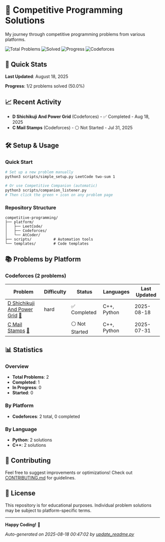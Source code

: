 # 🚀 Competitive Programming Solutions

My journey through competitive programming problems from various platforms.

![Total Problems](https://img.shields.io/badge/Total%20Problems-2-blue) ![Solved](https://img.shields.io/badge/Solved-1-green) ![Progress](https://img.shields.io/badge/Progress-50%25-orange) ![Codeforces](https://img.shields.io/badge/Codeforces-2-lightgrey) 

## 🎯 Quick Stats

**Last Updated**: August 18, 2025

**Progress**: 1/2 problems solved (50.0%)


## 📈 Recent Activity

- **D Shichikuji And Power Grid** (Codeforces) - ✅ Completed - Aug 18, 2025
- **C Mail Stamps** (Codeforces) - ⚪ Not Started - Jul 31, 2025

## 🛠️ Setup & Usage

### Quick Start
```bash
# Set up a new problem manually
python3 scripts/simple_setup.py LeetCode two-sum 1

# Or use Competitive Companion (automatic)
python3 scripts/companion_listener.py
# Then click the green + icon on any problem page
```

### Repository Structure
```
competitive-programming/
├── platform/
│   ├── LeetCode/
│   ├── Codeforces/
│   └── AtCoder/
├── scripts/          # Automation tools
└── templates/        # Code templates
```

## 📚 Problems by Platform

### Codeforces (2 problems)

| Problem | Difficulty | Status | Languages | Last Updated |
|---------|------------|--------|-----------|-------------|
| [D Shichikuji And Power Grid](https://codeforces.com/problem/D) [📁](platform/Codeforces/d-shichikuji-and-power-grid) | hard | ✅ Completed | C++, Python | 2025-08-18 |
| [C Mail Stamps](https://codeforces.com/problem/C) [📁](platform/Codeforces/c-mail-stamps) |  | ⚪ Not Started | C++, Python | 2025-07-31 |

## 📊 Statistics

### Overview
- **Total Problems**: 2
- **Completed**: 1
- **In Progress**: 0
- **Started**: 0

### By Platform
- **Codeforces**: 2 total, 0 completed

### By Language
- **Python**: 2 solutions
- **C++**: 2 solutions

## 🤝 Contributing

Feel free to suggest improvements or optimizations! Check out [CONTRIBUTING.md](CONTRIBUTING.md) for guidelines.

## 📄 License

This repository is for educational purposes. Individual problem solutions may be subject to platform-specific terms.

---

**Happy Coding!** 🎉

*Auto-generated on 2025-08-18 00:47:02 by [update_readme.py](scripts/update_readme.py)*
